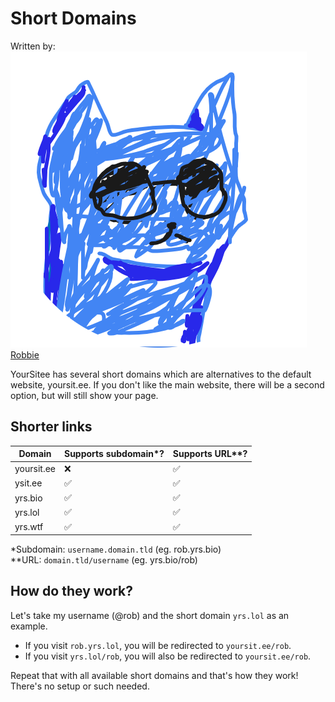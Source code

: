 # Short Domains

Written by: <img src="../.gitbook/assets/contributors/robskan.png" data-size="line"> [Robbie](../about/contributors.md#robskan-project-lead)

YourSitee has several short domains which are alternatives to the default website, yoursit.ee. If you don't like the main website, there will be a second option, but will still show your page.

## Shorter links

| Domain     | Supports subdomain\*? | Supports URL\*\*? |
| ---------- | --------------------- | ----------------- |
| yoursit.ee | ❌                     | ✅                 |
| ysit.ee    | ✅                     | ✅                 |
| yrs.bio    | ✅                     | ✅                 |
| yrs.lol    | ✅                     | ✅                 |
| yrs.wtf    | ✅                     | ✅                 |

\*Subdomain: `username.domain.tld` (eg. rob.yrs.bio)\
\*\*URL: `domain.tld/username` (eg. yrs.bio/rob)

## How do they work?

Let's take my username (@rob) and the short domain `yrs.lol` as an example.&#x20;

* If you visit `rob.yrs.lol`, you will be redirected to `yoursit.ee/rob`.&#x20;
* If you visit `yrs.lol/rob`, you will also be redirected to `yoursit.ee/rob`.&#x20;

Repeat that with all available short domains and that's how they work! There's no setup or such needed.&#x20;
